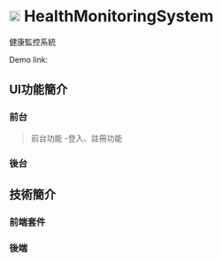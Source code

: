 # <img align="bweeteen" alt="health" width="20px" src="https://github.com/erica223020/HealthMonitoringSystem/assets/92545899/4ad1d640-9c35-42cb-8957-15e7b816afbb" /> HealthMonitoringSystem
健康監控系統

Demo link: 

## UI功能簡介
### 前台
> 前台功能
-登入、註冊功能

### 後台

## 技術簡介
### 前端套件

### 後端
